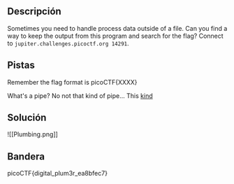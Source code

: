 ## Descripción
Sometimes you need to handle process data outside of a file. Can you find a way to keep the output from this program and search for the flag? Connect to `jupiter.challenges.picoctf.org 14291`.
## Pistas 
Remember the flag format is picoCTF{XXXX}

What's a pipe? No not that kind of pipe... This [kind](http://www.linfo.org/pipes.html)
## Solución
![[Plumbing.png]]
## Bandera
picoCTF{digital_plum3r_ea8bfec7}